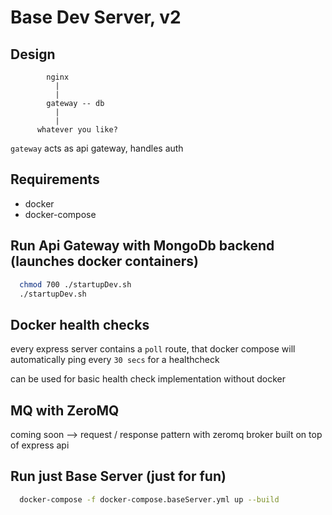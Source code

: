 # Base Dev Server, v2

## Design

```
        nginx
          |
          |
        gateway -- db
          |
          |
      whatever you like?
```

`gateway` acts as api gateway, handles auth

## Requirements 
  - docker 
  - docker-compose

## Run Api Gateway with MongoDb backend (launches docker containers)

```bash
  chmod 700 ./startupDev.sh
  ./startupDev.sh
```

## Docker health checks

every express server contains a `poll` route, that docker compose will automatically ping every `30 secs` for a healthcheck

can be used for basic health check implementation without docker

## MQ with ZeroMQ

  coming soon --> request / response pattern with zeromq broker built on top of express api

## Run just Base Server (just for fun)

```bash
  docker-compose -f docker-compose.baseServer.yml up --build
```